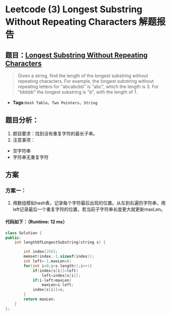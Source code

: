 # Leetcode (3) Longest Substring Without Repeating Characters 解题报告

## 题目：[Longest Substring Without Repeating Characters](https://leetcode.com/problems/longest-substring-without-repeating-characters/)  
>  Given a string, find the length of the longest substring without repeating characters. For example, the longest substring without repeating letters for "abcabcbb" is "abc", which the length is 3. For "bbbbb" the longest substring is "b", with the length of 1.

* **Tags**:`Hash Table`、`Two Pointers`、`String`

## 题目分析：
1. 题目要求：找到没有重复字符的最长子串。
2. 注意事项：
  * 空字符串
  * 字符串无重复字符

## 方案
### 方案一：
 1. 用数组模拟hash表，记录每个字符最后出现的位置。从左到右遍历字符串，用left记录最后一个重复字符的位置，若当前子字符串长度更大就更新maxLen。  

#### 代码如下：（Runtime: 12 ms）
```c++
class Solution {
public:
    int lengthOfLongestSubstring(string s) {

        int index[256];
        memset(index,-1,sizeof(index));
        int left=-1,maxLen=0;
        for(int i=0;i<s.length();i++){
            if(index[s[i]]>left)
                left=index[s[i]];
            if(i-left>maxLen)
                maxLen=i-left;
            index[s[i]]=i;
        }
        return maxLen;
    }
};
```
